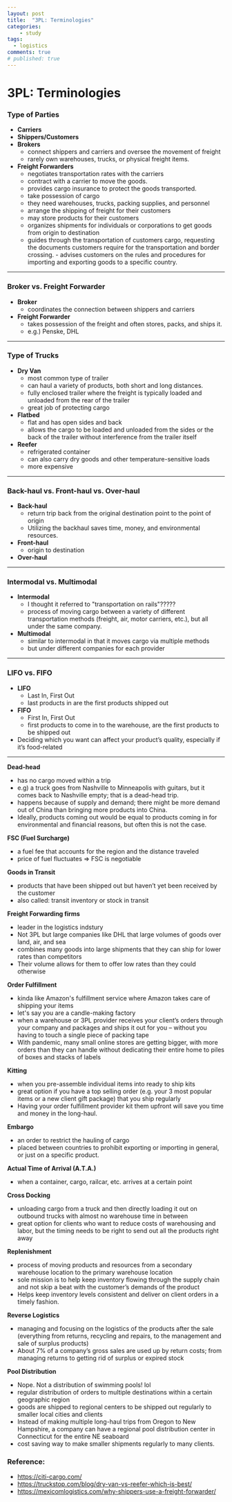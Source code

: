 ```yaml
---
layout: post
title:  "3PL: Terminologies"
categories:
    - study
tags:
  - logistics
comments: true
# published: true
---
```


# 3PL: Terminologies

### Type of Parties
- **Carriers**
- **Shippers/Customers**
- **Brokers**
    - connect shippers and carriers and oversee the movement of freight
    - rarely own warehouses, trucks, or physical freight items.
- **Freight Forwarders**
    - negotiates transportation rates with the carriers
    - contract with a carrier to move the goods.
    - provides cargo insurance to protect the goods transported.
    - take possession of cargo
    - they need warehouses, trucks, packing supplies, and personnel
    - arrange the shipping of freight for their customers
    - may store products for their customers
    - organizes shipments for individuals or corporations to get goods from origin to destination
    - guides through the transportation of customers cargo, requesting the documents customers require for the transportation and border crossing. - advises customers on the rules and procedures for importing and exporting goods to a specific country.

---

### Broker vs. Freight Forwarder
- **Broker**
    - coordinates the connection between shippers and carriers
- **Freight Forwarder**
    - takes possession of the freight and often stores, packs, and ships it.
    - e.g.) Penske, DHL

---

### Type of Trucks
- **Dry Van**
    - most common type of trailer
    - can haul a variety of products, both short and long distances.
    - fully enclosed trailer where the freight is typically loaded and unloaded from the rear of the trailer
    - great job of protecting cargo
- **Flatbed**
    - flat and has open sides and back
    - allows the cargo to be loaded and unloaded from the sides or the back of the trailer without interference from the trailer itself
- **Reefer**
    - refrigerated container 
    - can also carry dry goods and other temperature-sensitive loads
    - more expensive

---

### Back-haul vs. Front-haul vs. Over-haul
- **Back-haul**
    - return trip back from the original destination point to the point of origin
    - Utilizing the backhaul saves time, money, and environmental resources.
- **Front-haul**
    - origin to destination
- **Over-haul**


---

### **Intermodal vs. Multimodal**
- **Intermodal**
    - I thought it referred to "transportation on rails"?????
    - process of moving cargo between a variety of different transportation methods (freight, air, motor carriers, etc.), but all under the same company.
- **Multimodal**
    - similar to intermodal in that it moves cargo via multiple methods
    - but under different companies for each provider

---

### **LIFO vs. FIFO**

- **LIFO**
    - Last In, First Out
    - last products in are the first products shipped out
- **FIFO**
    - First In, First Out
    - first products to come in to the warehouse, are the first products to be shipped out
- Deciding which you want can affect your product’s quality, especially if it’s food-related


---


**Dead-head**
- has no cargo moved within a trip
- e.g) a truck goes from Nashville to Minneapolis with guitars, but it comes back to Nashville empty; that is a dead-head trip.
- happens because of supply and demand; there might be more demand out of China than bringing more products into China.
- Ideally, products coming out would be equal to products coming in for environmental and financial reasons, but often this is not the case.


**FSC (Fuel Surcharge)**
- a fuel fee that accounts for the region and the distance traveled
- price of fuel fluctuates => FSC is negotiable

**Goods in Transit**
- products that have been shipped out but haven’t yet been received by the customer
- also called: transit inventory or stock in transit

 
**Freight Forwarding firms**
- leader in the logistics indstury
- Not 3PL but large companies like DHL that large volumes of goods over land, air, and sea
- combines many goods into large shipments that they can ship for lower rates than competitors
- Their volume allows for them to offer low rates than they could otherwise



**Order Fulfillment**
- kinda like Amazon's fulfillment service where Amazon takes care of shipping your items
- let's say you are a candle-making factory
- when a warehouse or 3PL provider receives your client’s orders through your company and packages and ships it out for you – without you having to touch a single piece of packing tape
- With pandemic, many small online stores are getting bigger, with more orders than they can handle without dedicating their entire home to piles of boxes and stacks of labels


**Kitting**
- when you pre-assemble individual items into ready to ship kits
- great option if you have a top selling order (e.g. your 3 most popular items or a new client gift package) that you ship regularly
- Having your order fulfillment provider kit them upfront will save you time and money in the long-haul.


**Embargo**
- an order to restrict the hauling of cargo
- placed between countries to prohibit exporting or importing in general, or just on a specific product.

**Actual Time of Arrival (A.T.A.)**
- when a container, cargo, railcar, etc. arrives at a certain point

**Cross Docking**
- unloading cargo from a truck and then directly loading it out on outbound trucks with almost no warehouse time in between
- great option for clients who want to reduce costs of warehousing and labor, but the timing needs to be right to send out all the products right away

**Replenishment**
- process of moving products and resources from a secondary warehouse location to the primary warehouse location
- sole mission is to help keep inventory flowing through the supply chain and not skip a beat with the customer’s demands of the product
- Helps keep inventory levels consistent and deliver on client orders in a timely fashion.

**Reverse Logistics**
- managing and focusing on the logistics of the products after the sale (everything from returns, recycling and repairs, to the management and sale of surplus products)
- About 7% of a company’s gross sales are used up by return costs; from managing returns to getting rid of surplus or expired stock

**Pool Distribution**
- Nope. Not a distribution of swimming pools! lol
- regular distribution of orders to multiple destinations within a certain geographic region
- goods are shipped to regional centers to be shipped out regularly to smaller local cities and clients
- Instead of making multiple long-haul trips from Oregon to New Hampshire, a company can have a regional pool distribution center in Connecticut for the entire NE seaboard
- cost saving way to make smaller shipments regularly to many clients.

### Reference: 

- https://citi-cargo.com/
- https://truckstop.com/blog/dry-van-vs-reefer-which-is-best/
- https://mexicomlogistics.com/why-shippers-use-a-freight-forwarder/
